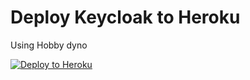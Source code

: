 # Deploy Keycloak to Heroku

Using Hobby dyno

[![Deploy to Heroku](https://www.herokucdn.com/deploy/button.svg)](https://heroku.com/deploy)

